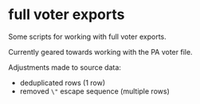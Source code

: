 # full voter exports

Some scripts for working with full voter exports.

Currently geared towards working with the PA voter file.

Adjustments made to source data:

* deduplicated rows (1 row)
* removed `\"` escape sequence (multiple rows)
